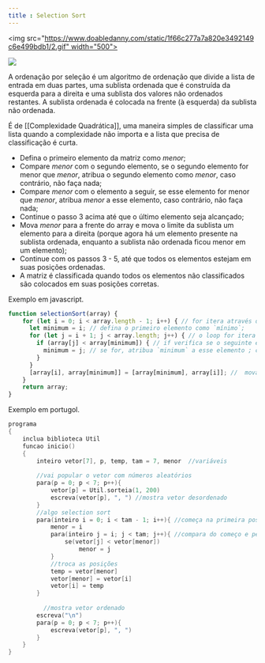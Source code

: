```yaml
---
title : Selection Sort
---
```


<img src="https://www.doabledanny.com/static/1f66c277a7a820e3492149c6e499bdb1/2.gif" width="500">


![](https://www.doabledanny.com/static/1f66c277a7a820e3492149c6e499bdb1/2.gif)

A ordenação por seleção é um algoritmo de ordenação que divide a lista de entrada em duas partes, uma sublista ordenada que é construída da esquerda para a direita e uma sublista dos valores não ordenados restantes. A sublista ordenada é colocada na frente (à esquerda) da sublista não ordenada.

É de [[Complexidade Quadrática]], uma maneira simples de classificar uma lista quando a complexidade não importa e a lista que precisa de classificação é curta.

- Defina o primeiro elemento da matriz como _menor_;
- Compare _menor_ com o segundo elemento, se o segundo elemento for menor que _menor_, atribua o segundo elemento como _menor_, caso contrário, não faça nada;
- Compare _menor_ com o elemento a seguir, se esse elemento for menor que _menor_, atribua _menor_ a esse elemento, caso contrário, não faça nada;
- Continue o passo 3 acima até que o último elemento seja alcançado;
- Mova _menor_ para a frente do array e mova o limite da sublista um elemento para a direita (porque agora há um elemento presente na sublista ordenada, enquanto a sublista não ordenada ficou menor em um elemento);
- Continue com os passos 3 - 5, até que todos os elementos estejam em suas posições ordenadas.
- A matriz é classificada quando todos os elementos não classificados são colocados em suas posições corretas.

Exemplo em javascript.

```js
function selectionSort(array) {
	for (let i = 0; i < array.length - 1; i++) { // for itera através de cada item na matriz, parando com o penúltimo item. Isso ocorre porque no próximo loop vamos comparar `i` com seu vizinho `i + 1` no array, portanto, temos que parar este loop inicial um índice antes do tamanho completo do array;
	  let minimum = i; // defina o primeiro elemento como `mínimo`;
	  for (let j = i + 1; j < array.length; j++) { // o loop for itera através de cada item na sublista não classificada;
		if (array[j] < array[minimum]) { // if verifica se o seguinte elemento da sublista não classificada é menor que o atual `mínimo`;
		  minimum = j; // se for, atribua `minimum` a esse elemento ; caso contrário, não faça nada;
		}
	  }
	  [array[i], array[minimum]] = [array[minimum], array[i]]; //  mova `minimum` para o final da sublista ordenada;
	}
	return array;
}
```

Exemplo em portugol.

```c
programa
{
	inclua biblioteca Util
	funcao inicio()
	{
		inteiro vetor[7], p, temp, tam = 7, menor  //variáveis
		  
		//vai popular o vetor com números aleatórios
		para(p = 0; p < 7; p++){
			vetor[p] = Util.sorteia(1, 200)
			escreva(vetor[p], ", ") //mostra vetor desordenado
		}
		//algo selection sort
		para(inteiro i = 0; i < tam - 1; i++){ //começa na primeira posição e vai indo pra direita
			menor = i
			para(inteiro j = i; j < tam; j++){ //compara do começo e percorre comparando pra direita
				se(vetor[j] < vetor[menor])
					menor = j
			}
			//troca as posições
			temp = vetor[menor]
			vetor[menor] = vetor[i]
			vetor[i] = temp
		}
		  
		  //mostra vetor ordenado
		escreva("\n")
		para(p = 0; p < 7; p++){
			escreva(vetor[p], ", ")
		}
	}
}
```